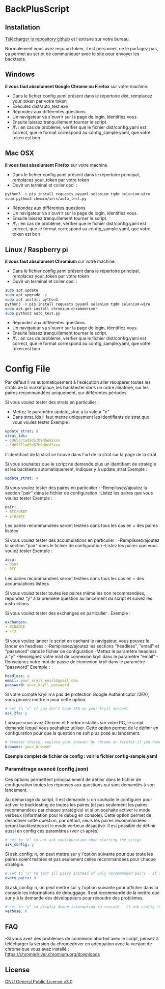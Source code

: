 # BackPlusScript

## Installation

[Télécharger le repository github](https://github.com/Thomas-Houtrique/BackPlusScript/archive/main.zip) et l'extraire sur votre bureau.

Normalement vous avez reçu un token, il est personnel, ne le partagez pas, ça permet au script de communiquer avec le site pour envoyer les backtests.

## Windows
**il vous faut absolument Google Chrome ou Firefox** sur votre machine.
- Dans le fichier config.yaml présent dans le répertoire dist, remplacez your_token par votre token 
- Exécutez dist/auto_test.exe
- Répondez aux différentes questions
- Un navigateur va s'ouvrir sur la page de login, identifiez vous.
- Ensuite laissez tranquillement tourner le script.
- /!\ : en cas de problème, vérifier que le fichier dist/config.yaml est correct, que le format correspond au config_sample.yaml, que votre token est bon

## Mac OSX
**il vous faut absolument Firefox** sur votre machine.
- Dans le fichier config.yaml présent dans le répertoire principal, remplacez your_token par votre token 
- Ouvir un terminal et coller ceci :
```bash
python3 -m pip install requests pyyaml selenium tqdm selenium-wire
sudo python3 chemin/vers/auto_test.py
```
- Répondez aux différentes questions
- Un navigateur va s'ouvrir sur la page de login, identifiez vous.
- Ensuite laissez tranquillement tourner le script.
- /!\ : en cas de problème, vérifier que le fichier dist/config.yaml est correct, que le format correspond au config_sample.yaml, que votre token est bon

## Linux / Raspberry pi
**il vous faut absolument Chromium** sur votre machine.
- Dans le fichier config.yaml présent dans le répertoire principal, remplacez your_token par votre token 
- Ouvir un terminal et coller ceci :
```bash
sudo apt update
sudo apt upgrade -y
sudo apt install python3
python3 -m pip install requests pyyaml selenium tqdm selenium-wire
sudo apt-get install chromium-chromedriver
sudo python3 auto_test.py
```
- Répondez aux différentes questions
- Un navigateur va s'ouvrir sur la page de login, identifiez vous.
- Ensuite laissez tranquillement tourner le script.
- /!\ : en cas de problème, vérifier que le fichier dist/config.yaml est correct, que le format correspond au config_sample.yaml, que votre token est bon

# Config File

Par défaut il va automatiquement à l'exécution aller récupérer toutes les strats de la marketplace, les backtester dans un ordre aléatoire, sur les paires recommandées uniquement, sur différentes périodes.

Si vous voulez tester des strats en particulier :
- Mettez le paramètre update_strat à la valeur "n"
- Dans strat_ids il faut mettre uniquement les identifiants de strat que vous voulez tester
Exemple : 
```yaml
update_strat: n
strat_ids:
- 5d65371ad9d67b9dbe83xxx
- 5d65371ad9d67b9dbe83xxx
```
L'identifiant de la strat se trouve dans l'url de la strat sur la page de la strat.

Si vous souhaitez que le script ne demande plus un identifiant de stratégie et les backtests automatiquement, indiquer y à update_strat
Exemple : 
```yaml
update_strat: y
```

Si vous voulez tester des paires en particulier :
-Remplissez/ajoutez la section "pair" dans le fichier de configuration
-Listez les paires que vous voulez tester
Exemple :
```yaml
pair:
- BTC/USDT
- ETH/BTC
```
Les paires recommandées seront testées dans tous les cas en + des paires listées

Si vous voulez tester des accumulations en particulier :
-Remplissez/ajoutez la section "pair" dans le fichier de configuration
-Listez les paires que vous voulez tester
Exemple :
```yaml
accu:
- USDT
- BTC
```
Les paires recommandées seront testées dans tous les cas en + des accumulations listées

Si vous voulez tester toutes les paires même les non recommandées, répondez "y" à la première question au lancement du script et suivez les instructions

Si vous voulez tester des exchanges en particulier :
Exemple :
```yaml
exchanges:
- BINANCE
- FTX
```

Si vous voulez lancer le script en cachant le navigateur, vous pouvez le lancer en headless :
-Remplissez/ajoutez les sections "headless", "email" et "password" dans le fichier de configuration
-Mettez le paramètre headless à "y"
-Renseignez votre mail de connexion kryll dans le paramètre "email"
-Renseignez votre mot de passe de connexion kryll dans le paramètre "password"
Exemple :
```yaml
headless: y
email: your_kryll_email@gmail.com
password: your_kryll_password
```

Si votre compte Kryll n'a pas de protection Google Authenticator (2FA), vous pouvez mettre n pour cette option.
```yaml
# set to "n" if you don't have 2FA on your kryll account 
ask_2fa: y
```

Lorsque vous avez Chrome et Firefox installés sur votre PC, le script demande lequel vous souhaitez utiliser. Cette option permet de le définir en configuration pour que la question ne soit plus posé au lancement.
```yaml
# browser choice, replace your_browser by chrome or firefox if you have both on your system
browser: your_browser
```

**Exemple complet de fichier de config : voir le fichier config-sample.yaml**

### Paramétrage avancé (config.json)

Ces options permettent principalement de définir dans le fichier de configuration toutes les réponses aux questions qui sont demandés à son lancement.

Au démarrage du script, il est demandé si on souhaite le configurer pour activer le backtesting de toutes les paires (et pas seulement les paires recommandées par chaque stratégies) et si on souhaite activer le mode verbeux (information pour le debug en console). Cette option permet de désactiver cette question, par défaut, seuls les paires recommandées seront backtestées et le mode verbeux désactivé. Il est possible de définir aussi en config ces paramètres (voir ci-après)
```yaml
# set to "n" to not ask configuration when starting the script
ask_config: y
```

Si ask_config: n, on peut mettre sur y l'option suivante pour que toute les paires soient testées et pas seulement celles recommandées pour chaque stratégie.
```yaml
# set to "y" to test all pairs instead of only recommanded pairs - if ask_config is "y", this option is ignored
every_pairs: n
```

Si ask_config: n, on peut mettre sur y l'option suivante pour afficher dans la console les informations de debuggage. Il est recommandé de la mettre que sur y à la demande des développeurs pour résoudre des problèmes.
```yaml
# set to "y" to display debug information in console - if ask_config is "y", this option is ignored
verbose: n
```

## FAQ
-Si vous avez des problèmes de connexion aborted avec le script, pensez à télécharger la version du chromedriver en adéquation avec la version de chrome que vous avez installé : https://chromedriver.chromium.org/downloads

## License
[GNU General Public License v3.0](https://choosealicense.com/licenses/gpl-3.0/)
